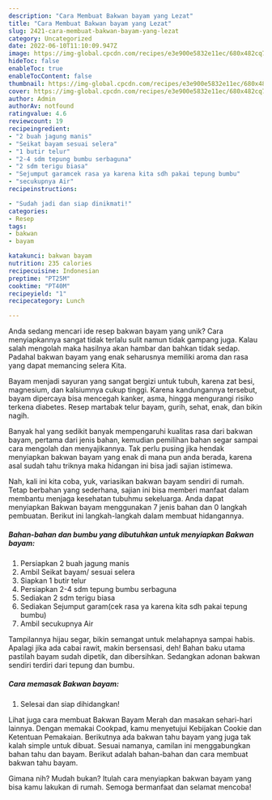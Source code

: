 ```yaml
---
description: "Cara Membuat Bakwan bayam yang Lezat"
title: "Cara Membuat Bakwan bayam yang Lezat"
slug: 2421-cara-membuat-bakwan-bayam-yang-lezat
category: Uncategorized
date: 2022-06-10T11:10:09.947Z
image: https://img-global.cpcdn.com/recipes/e3e900e5832e11ec/680x482cq70/bakwan-bayam-foto-resep-utama.jpg
hideToc: false
enableToc: true
enableTocContent: false
thumbnail: https://img-global.cpcdn.com/recipes/e3e900e5832e11ec/680x482cq70/bakwan-bayam-foto-resep-utama.jpg
cover: https://img-global.cpcdn.com/recipes/e3e900e5832e11ec/680x482cq70/bakwan-bayam-foto-resep-utama.jpg
author: Admin
authorAv: notfound
ratingvalue: 4.6
reviewcount: 19
recipeingredient:
- "2 buah jagung manis"
- "Seikat bayam sesuai selera"
- "1 butir telur"
- "2-4 sdm tepung bumbu serbaguna"
- "2 sdm terigu biasa"
- "Sejumput garamcek rasa ya karena kita sdh pakai tepung bumbu"
- "secukupnya Air"
recipeinstructions:

- "Sudah jadi dan siap dinikmati!"
categories:
- Resep
tags:
- bakwan
- bayam

katakunci: bakwan bayam 
nutrition: 235 calories
recipecuisine: Indonesian
preptime: "PT25M"
cooktime: "PT40M"
recipeyield: "1"
recipecategory: Lunch

---
```





Anda sedang mencari ide resep bakwan bayam yang unik? Cara menyiapkannya sangat tidak terlalu sulit namun tidak gampang juga. Kalau salah mengolah maka hasilnya akan hambar dan bahkan tidak sedap. Padahal bakwan bayam yang enak seharusnya memiliki aroma dan rasa yang dapat memancing selera Kita.





Bayam menjadi sayuran yang sangat bergizi untuk tubuh, karena zat besi, magnesium, dan kalsiumnya cukup tinggi. Karena kandungannya tersebut, bayam dipercaya bisa mencegah kanker, asma, hingga mengurangi risiko terkena diabetes. Resep martabak telur bayam, gurih, sehat, enak, dan bikin nagih.

Banyak hal yang sedikit banyak mempengaruhi kualitas rasa dari bakwan bayam, pertama dari jenis bahan, kemudian pemilihan bahan segar sampai cara mengolah dan menyajikannya. Tak perlu pusing jika hendak menyiapkan bakwan bayam yang enak di mana pun anda berada, karena asal sudah tahu triknya maka hidangan ini bisa jadi sajian istimewa.






Nah, kali ini kita coba, yuk, variasikan bakwan bayam sendiri di rumah. Tetap berbahan yang sederhana, sajian ini bisa memberi manfaat dalam membantu menjaga kesehatan tubuhmu sekeluarga. Anda dapat menyiapkan Bakwan bayam menggunakan 7 jenis bahan dan 0 langkah pembuatan. Berikut ini langkah-langkah dalam membuat hidangannya.

<!--inarticleads1-->

##### Bahan-bahan dan bumbu yang dibutuhkan untuk menyiapkan Bakwan bayam:

1. Persiapkan 2 buah jagung manis
1. Ambil Seikat bayam/ sesuai selera
1. Siapkan 1 butir telur
1. Persiapkan 2-4 sdm tepung bumbu serbaguna
1. Sediakan 2 sdm terigu biasa
1. Sediakan Sejumput garam(cek rasa ya karena kita sdh pakai tepung bumbu)
1. Ambil secukupnya Air


Tampilannya hijau segar, bikin semangat untuk melahapnya sampai habis. Apalagi jika ada cabai rawit, makin bersensasi, deh! Bahan baku utama pastilah bayam sudah dipetik, dan dibersihkan. Sedangkan adonan bakwan sendiri terdiri dari tepung dan bumbu. 

<!--inarticleads2-->

##### Cara memasak Bakwan bayam:


1. Selesai dan siap dihidangkan!

Lihat juga cara membuat Bakwan Bayam Merah dan masakan sehari-hari lainnya. Dengan memakai Cookpad, kamu menyetujui Kebijakan Cookie dan Ketentuan Pemakaian. Berikutnya ada bakwan tahu bayam yang juga tak kalah simple untuk dibuat. Sesuai namanya, camilan ini menggabungkan bahan tahu dan bayam. Berikut adalah bahan-bahan dan cara membuat bakwan tahu bayam. 

Gimana nih? Mudah bukan? Itulah cara menyiapkan bakwan bayam yang bisa kamu lakukan di rumah. Semoga bermanfaat dan selamat mencoba!
